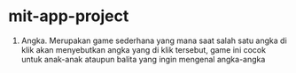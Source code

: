 # mit-app-project
1. Angka. Merupakan game sederhana yang mana saat salah satu angka di klik akan menyebutkan angka yang di klik tersebut, game ini cocok untuk anak-anak ataupun balita yang ingin mengenal angka-angka
